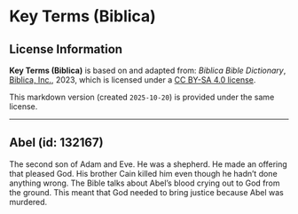 # Key Terms (Biblica)

## License Information

**Key Terms (Biblica)** is based on and adapted from: _Biblica Bible Dictionary_, [Biblica, Inc.](https://www.biblica.com/), 2023, which is licensed under a [CC BY-SA 4.0 license](https://creativecommons.org/licenses/by-sa/4.0/legalcode.en).

This markdown version (created `2025-10-20`) is provided under the same license.



--------------------------------

## Abel (id: 132167)

The second son of Adam and Eve. He was a shepherd. He made an offering that pleased God. His brother Cain killed him even though he hadn’t done anything wrong. The Bible talks about Abel’s blood crying out to God from the ground. This meant that God needed to bring justice because Abel was murdered.


